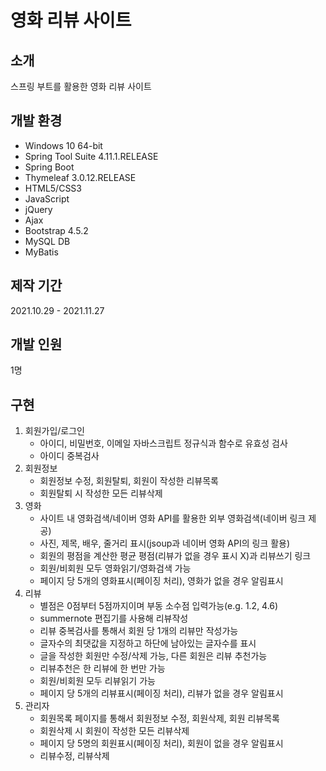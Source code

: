 # 영화 리뷰 사이트

<h2>소개</h2>
스프링 부트를 활용한 영화 리뷰 사이트

<h2>개발 환경</h2>
<ul>
  <li>Windows 10 64-bit</li>
  <li>Spring Tool Suite 4.11.1.RELEASE</li>
  <li>Spring Boot</li>
  <li>Thymeleaf 3.0.12.RELEASE</li>
  <li>HTML5/CSS3</li> 
  <li>JavaScript</li> 
  <li>jQuery</li>  
  <li>Ajax</li> 
  <li>Bootstrap 4.5.2</li>   
  <li>MySQL DB</li>
  <li>MyBatis</li>  
</ul>

<h2>제작 기간</h2>
2021.10.29 - 2021.11.27

<h2>개발 인원</h2>
1명

<h2>구현</h2>
<ol>
  <li>
    회원가입/로그인
    <ul>
      <li>아이디, 비밀번호, 이메일 자바스크립트 정규식과 함수로 유효성 검사</li>
      <li>아이디 중복검사</li>     
    </ul>  
  </li>
  <li>
    회원정보
    <ul>
      <li>회원정보 수정, 회원탈퇴, 회원이 작성한 리뷰목록</li>
      <li>회원탈퇴 시 작성한 모든 리뷰삭제</li>
    </ul>  
  </li>  
  <li>
    영화
    <ul>
      <li>사이트 내 영화검색/네이버 영화 API를 활용한 외부 영화검색(네이버 링크 제공)</li> 
      <li>사진, 제목, 배우, 줄거리 표시(jsoup과 네이버 영화 API의 링크 활용)</li> 
      <li>회원의 평점을 계산한 평균 평점(리뷰가 없을 경우 표시 X)과 리뷰쓰기 링크</li>
      <li>회원/비회원 모두 영화읽기/영화검색 가능</li> 
      <li>페이지 당 5개의 영화표시(페이징 처리), 영화가 없을 경우 알림표시</li>       
    </ul>      
  </li>  
  <li>
    리뷰
    <ul>
      <li>별점은 0점부터 5점까지이며 부동 소수점 입력가능(e.g. 1.2, 4.6)</li> 
      <li>summernote 편집기를 사용해 리뷰작성</li>
      <li>리뷰 중복검사를 통해서 회원 당 1개의 리뷰만 작성가능</li>      
      <li>글자수의 최댓값을 지정하고 하단에 남아있는 글자수를 표시</li>
      <li>글을 작성한 회원만 수정/삭제 가능, 다른 회원은 리뷰 추천가능</li>
      <li>리뷰추천은 한 리뷰에 한 번만 가능</li>
      <li>회원/비회원 모두 리뷰읽기 가능</li>
      <li>페이지 당 5개의 리뷰표시(페이징 처리), 리뷰가 없을 경우 알림표시</li>       
    </ul> 
  <li>
    관리자
    <ul>
      <li>회원목록 페이지를 통해서 회원정보 수정, 회원삭제, 회원 리뷰목록</li> 
      <li>회원삭제 시 회원이 작성한 모든 리뷰삭제</li>
      <li>페이지 당 5명의 회원표시(페이징 처리), 회원이 없을 경우 알림표시</li>      
      <li>리뷰수정, 리뷰삭제</li>    
    </ul>      
  </li>      
  </li>  
</ol>

